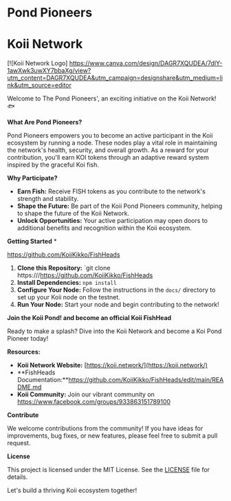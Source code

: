 # Pond Pioneers
# Koii Network

[![Koii Network Logo] https://www.canva.com/design/DAGR7XQUDEA/7dIY-1awXwk3uwXY7bbaXg/view?utm_content=DAGR7XQUDEA&utm_campaign=designshare&utm_medium=link&utm_source=editor

Welcome to The Pond Pioneers', an exciting initiative on the Koii Network! 🐟

**What Are Pond Pioneers?**

Pond Pioneers empowers you to become an active participant in the Koii ecosystem by running a node. These nodes play a vital role in maintaining the network's health, security, and overall growth. As a reward for your contribution, you'll earn KOI tokens through an adaptive reward system inspired by the graceful Koi fish. 

**Why Participate?**

* **Earn Fish:**  Receive FISH tokens as you contribute to the network's strength and stability. 
* **Shape the Future:** Be part of the Koii Pond Pioneers community, helping to shape the future of the Koii Network.
* **Unlock Opportunities:**  Your active participation may open doors to additional benefits and recognition within the Koii ecosystem. 

**Getting Started**
*

https://github.com/KoiiKikko/FishHeads
1. **Clone this Repository:** `git clone https:///https://github.com/KoiiKikko/FishHeads
2. **Install Dependencies:** `npm install` 
3. **Configure Your Node:** Follow the instructions in the `docs/` directory to set up your Koii node on the testnet.
4. **Run Your Node:** Start your node and begin contributing to the network!

**Join the Koii Pond! and become an official Koii FishHead**

Ready to make a splash? Dive into the Koii Network and become a Koi Pond Pioneer today! 

**Resources:**

* **Koii Network Website:** [https://koii.network/](https://koii.network/)
* **FishHeads Documentation:**https://github.com/KoiiKikko/FishHeads/edit/main/README.md
* **Koii Community:** Join our vibrant community on https://www.facebook.com/groups/933863151789100

**Contribute**

We welcome contributions from the community! If you have ideas for improvements, bug fixes, or new features, please feel free to submit a pull request.

**License**

This project is licensed under the MIT License. See the [LICENSE](LICENSE) file for details.

Let's build a thriving Koii ecosystem together!
